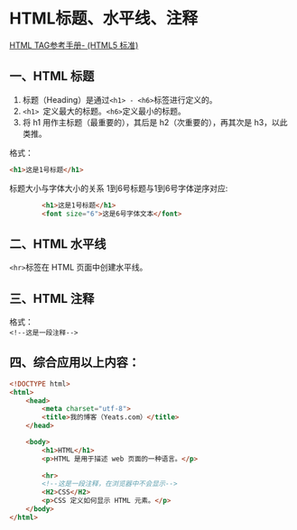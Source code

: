 # HTML标题、水平线、注释
[HTML TAG参考手册- (HTML5 标准)](https://www.runoob.com/tags/ref-byfunc.html)

## 一、HTML 标题
1. 标题（Heading）是通过` <h1> - <h6> `标签进行定义的。  
2. `<h1> `定义最大的标题。` <h6> `定义最小的标题。
3. 将 h1 用作主标题（最重要的），其后是 h2（次重要的），再其次是 h3，以此类推。

格式：  
```html
<h1>这是1号标题</h1> 
```
标题大小与字体大小的关系
1到6号标题与1到6号字体逆序对应:  
```html
        <h1>这是1号标题</h1> 
        <font size="6">这是6号字体文本</font>
```



## 二、HTML 水平线
` <hr> `标签在 HTML 页面中创建水平线。


## 三、HTML 注释
格式：  
`<!--这是一段注释-->`


## 四、综合应用以上内容：

```html
<!DOCTYPE html>
<html>
    <head>
        <meta charset="utf-8">
        <title>我的博客（Yeats.com）</title>
    </head>

    <body>
        <h1>HTML</h1>
        <p>HTML 是用于描述 web 页面的一种语言。</p>
    
        <hr>
        <!--这是一段注释，在浏览器中不会显示-->
        <H2>CSS</H2>
        <p>CSS 定义如何显示 HTML 元素。</p>
    </body>
</html>
```
